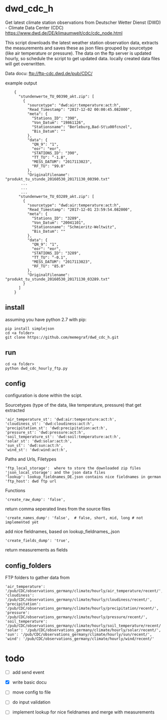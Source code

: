 # dwd_cdc_h

Get latest climate station observations from 
Deutscher Wetter Dienst (DWD) - Climate Data Center (CDC) 
https://www.dwd.de/DE/klimaumwelt/cdc/cdc_node.html

This script downloads the latest weather station observation data, extracts the measurements and saves these as json files grouped by sourcetype (like air temperature or pressure). 
The data on the ftp server is updated hourly, so schedule the script to get updated data. locally created data files will get overwritten. 

Data docu: ftp://ftp-cdc.dwd.de/pub/CDC/

example output

        {
          "stundenwerte_TU_00390_akt.zip": [
            {
              "sourcetype": "dwd:air:temperature:act:h",
              "Read_Timestamp": "2017-12-02 00:00:45.082000",
              "meta": {
                "Stations_ID": "390",
                "Von_Datum": "19861126",
                "Stationsname": "Berleburg,Bad-St\u00fcnzel",
                "Bis_Datum": ""
              },
              "data": {
                "QN_9": "1",
                "eor": "eor",
                "STATIONS_ID": "390",
                "TT_TU": "-1.8",
                "MESS_DATUM": "2017113023",
                "RF_TU": "99.0"
              },
              "OriginalFilename": "produkt_tu_stunde_20160530_20171130_00390.txt"
           ... 
           ... 
           ...      
          "stundenwerte_TU_03289_akt.zip": [
            {
              "sourcetype": "dwd:air:temperature:act:h",
              "Read_Timestamp": "2017-12-01 23:59:54.082000",
              "meta": {
                "Stations_ID": "3289",
                "Von_Datum": "20041101",
                "Stationsname": "Schmieritz-Weltwitz",
                "Bis_Datum": ""
              },
              "data": {
                "QN_9": "1",
                "eor": "eor",
                "STATIONS_ID": "3289",
                "TT_TU": "-0.1",
                "MESS_DATUM": "2017113023",
                "RF_TU": "85.0"
              },
              "OriginalFilename": "produkt_tu_stunde_20160530_20171130_03289.txt"
            }
          ]
        }

## install

assuming you have python 2.7 with pip:

	pip install simplejson
	cd <a folder>
	git clone https://github.com/memegraf/dwd_cdc_h.git

## run
	cd <a folder>
	python dwd_cdc_hourly_ftp.py

## config
configuration is done within the scipt. 

Sourcetypes (type of the data, like temperature, pressure) that get extracted

    'air_temperature_st': 'dwd:air:temperature:act:h',
    'cloudiness_st': 'dwd:cloudiness:act:h',
    'precipitation_st': 'dwd:precipitation:act:h',
    'pressure_st': 'dwd:pressure:act:h',
    'soil_temperature_st': 'dwd:soil:temperature:act:h',
    'solar_st': 'dwd:solar:act:h',
    'sun_st': 'dwd:sun:act:h',
    'wind_st': 'dwd:wind:act:h',
	      
Paths and Urls, Filetypes

    'ftp_local_storage':  where to store the downloaded zip files
    'json_local_storage': and the json data files
    'lookup': lookup_fieldnames_DE.json contains nice fieldnames in german
    'ftp_host': dwd ftp url

Functions

    'create_raw_dump': 'false',
return comma seperated lines from the source files
 
    'create_names_dump': 'false',  # false, short, mid, long # not implemented yet
add nice fieldnames, based on lookup_fieldnames_<LANGUAGE>.json
    
    'create_fields_dump': 'true', 
return measurements as fields


## config_folders
FTP folders to gather data from

    'air_temperature': '/pub/CDC/observations_germany/climate/hourly/air_temperature/recent/',
    'cloudiness': '/pub/CDC/observations_germany/climate/hourly/cloudiness/recent/',
    'precipitation': '/pub/CDC/observations_germany/climate/hourly/precipitation/recent/',
    'pressure': '/pub/CDC/observations_germany/climate/hourly/pressure/recent/',
    'soil_temperature': '/pub/CDC/observations_germany/climate/hourly/soil_temperature/recent/',
    'solar': '/pub/CDC/observations_germany/climate/hourly/solar/recent/',
    'sun': '/pub/CDC/observations_germany/climate/hourly/sun/recent/',
    'wind': '/pub/CDC/observations_germany/climate/hourly/wind/recent/'
							
# todo
- [ ] add send event
- [X] write basic docu
- [ ] move config to file
- [ ] do input validation
- [ ] implement lookup for nice fieldnames and merge with measurements


